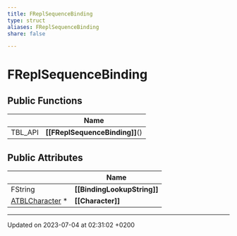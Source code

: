 ```yaml
---
title: FReplSequenceBinding
type: struct
aliases: FReplSequenceBinding
share: false

---
```


# FReplSequenceBinding





## Public Functions

|                | Name           |
| -------------- | -------------- |
| TBL_API | **[[FReplSequenceBinding]]**() |

## Public Attributes

|                | Name           |
| -------------- | -------------- |
| FString | **[[BindingLookupString]]**  |
| [ATBLCharacter](/docs/SDK/Source/Classes/classATBLCharacter.md) * | **[[Character]]**  |

-------------------------------

Updated on 2023-07-04 at 02:31:02 +0200